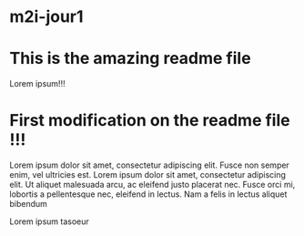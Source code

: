 # m2i-jour1

# This is the amazing readme file 
Lorem ipsum!!!

# First modification on the readme file !!!
Lorem ipsum dolor sit amet, consectetur adipiscing elit. Fusce non semper enim, vel ultricies est. Lorem ipsum dolor sit amet, consectetur adipiscing elit. Ut aliquet malesuada arcu, ac eleifend justo placerat nec. Fusce orci mi, lobortis a pellentesque nec, eleifend in lectus. Nam a felis in lectus aliquet bibendum


Lorem ipsum tasoeur